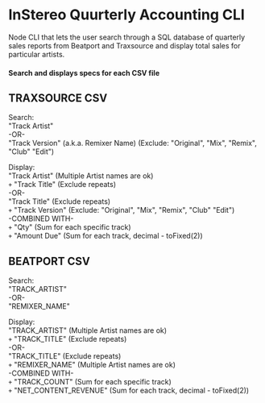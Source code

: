 # InStereo Quurterly Accounting CLI

Node CLI that lets the user search through a SQL database of quarterly sales reports from Beatport and Traxsource and display total sales for particular artists.

#### Search and displays specs for each CSV file

## TRAXSOURCE CSV<br>
Search:<br>
"Track Artist"<br>
-OR-<br>
"Track Version" (a.k.a. Remixer Name) (Exclude: "Original", "Mix", "Remix", "Club" "Edit")

Display:<br>
"Track Artist" (Multiple Artist names are ok)<br> 
`+` "Track Title" (Exclude repeats)<br>
-OR-<br>
"Track Title" (Exclude repeats)<br>
`+` "Track Version" (Exclude: "Original", "Mix", "Remix", "Club" "Edit")<br>
-COMBINED WITH-<br>
`+` "Qty" (Sum for each specific track)<br>
`+` "Amount Due" (Sum for each track, decimal - toFixed(2))

## BEATPORT CSV<br>
Search:<br>
"TRACK_ARTIST"<br>
-OR-<br>
"REMIXER_NAME"

Display:<br>
"TRACK_ARTIST" (Multiple Artist names are ok)<br>
`+` "TRACK_TITLE" (Exclude repeats)<br>
-OR-<br>
"TRACK_TITLE" (Exclude repeats)<br>
`+` "REMIXER_NAME" (Multiple Artist names are ok)<br>
-COMBINED WITH-<br>
`+` "TRACK_COUNT" (Sum for each specific track)<br>
`+` "NET_CONTENT_REVENUE" (Sum for each track, decimal - toFixed(2))<br>
